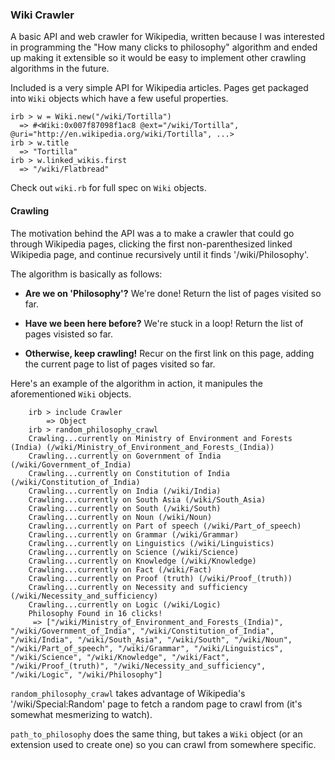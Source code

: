 ### Wiki Crawler


A basic API and web crawler for Wikipedia, written because I was interested in programming the "How many clicks to philosophy" algorithm and ended up making it extensible so it would be easy to implement other crawling algorithms in the future.

Included is a very simple API for Wikipedia articles.  Pages get packaged into `Wiki` objects which have a few useful properties.

    irb > w = Wiki.new("/wiki/Tortilla")
      => #<Wiki:0x007f87098f1ac8 @ext="/wiki/Tortilla", @uri="http://en.wikipedia.org/wiki/Tortilla", ...>
    irb > w.title
      => "Tortilla"
    irb > w.linked_wikis.first
      => "/wiki/Flatbread"

Check out `wiki.rb` for full spec on `Wiki` objects.

#### Crawling

The motivation behind the API was a to make a crawler that could go through Wikipedia pages, clicking the first non-parenthesized linked Wikipedia page, and continue recursively until it finds '/wiki/Philosophy'.  

The algorithm is basically as follows:

* **Are we on 'Philosophy'?** We're done! Return the list of pages visited so far.

* **Have we been here before?** We're stuck in a loop! Return the list of pages visisted so far.

* **Otherwise, keep crawling!** Recur on the first link on this page, adding the current page to list of pages visited so far.

Here's an example of the algorithm in action, it manipules the aforementioned `Wiki` objects.

        irb > include Crawler
            => Object
        irb > random_philosophy_crawl
        Crawling...currently on Ministry of Environment and Forests (India) (/wiki/Ministry_of_Environment_and_Forests_(India))
        Crawling...currently on Government of India (/wiki/Government_of_India)
        Crawling...currently on Constitution of India (/wiki/Constitution_of_India)
        Crawling...currently on India (/wiki/India)
        Crawling...currently on South Asia (/wiki/South_Asia)
        Crawling...currently on South (/wiki/South)
        Crawling...currently on Noun (/wiki/Noun)
        Crawling...currently on Part of speech (/wiki/Part_of_speech)
        Crawling...currently on Grammar (/wiki/Grammar)
        Crawling...currently on Linguistics (/wiki/Linguistics)
        Crawling...currently on Science (/wiki/Science)
        Crawling...currently on Knowledge (/wiki/Knowledge)
        Crawling...currently on Fact (/wiki/Fact)
        Crawling...currently on Proof (truth) (/wiki/Proof_(truth))
        Crawling...currently on Necessity and sufficiency (/wiki/Necessity_and_sufficiency)
        Crawling...currently on Logic (/wiki/Logic)
        Philosophy Found in 16 clicks!
         => ["/wiki/Ministry_of_Environment_and_Forests_(India)", "/wiki/Government_of_India", "/wiki/Constitution_of_India", "/wiki/India", "/wiki/South_Asia", "/wiki/South", "/wiki/Noun", "/wiki/Part_of_speech", "/wiki/Grammar", "/wiki/Linguistics", "/wiki/Science", "/wiki/Knowledge", "/wiki/Fact", "/wiki/Proof_(truth)", "/wiki/Necessity_and_sufficiency", "/wiki/Logic", "/wiki/Philosophy"] 

`random_philosophy_crawl` takes advantage of Wikipedia's '/wiki/Special:Random' page to fetch a random page to crawl from (it's somewhat mesmerizing to watch).

`path_to_philosophy` does the same thing, but takes a `Wiki` object (or an extension used to create one) so you can crawl from somewhere specific.